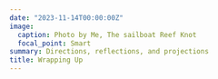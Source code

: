 ```yaml
---
date: "2023-11-14T00:00:00Z"
image:
  caption: Photo by Me, The sailboat Reef Knot
  focal_point: Smart
summary: Directions, reflections, and projections
title: Wrapping Up
---
```


